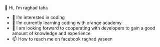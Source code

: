  👋 Hi, I’m raghad taha
- 👀 I’m interested in coding 
- 🌱 I’m currently learning coding with orange academy
- 💞️ I am looking forward to cooperating with developers to gain a good amount of knowledge and experience
- 📫 How to reach me on facebook raghad yaseen 


<!---
raghadtaha19/raghadtaha19 is a ✨ special ✨ repository because its `README.md` (this file) appears on your GitHub profile.
You can click the Preview link to take a look at your changes.
--->
